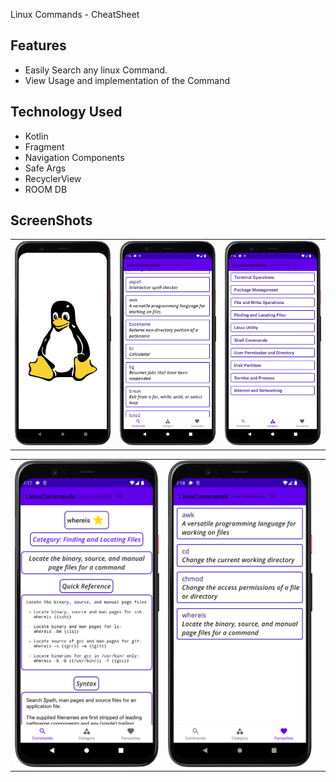 Linux Commands - CheatSheet

## Features
- Easily Search any linux Command. 
- View Usage and implementation of the Command

## Technology Used
- Kotlin
- Fragment
- Navigation Components
- Safe Args
- RecyclerView
- ROOM DB

## ScreenShots

| | | |
|:----:|:----:|:----:|
| <img alt="SS_1" src="ScreenShots/001.png"> | <img alt="SS_2" src="ScreenShots/002.png"> | <img alt="SS_3" src="ScreenShots/003.png"> |

| | | |
|:----:|:----:|:----:|
|<img alt="SS_6" src="ScreenShots/004.png"> | <img alt="SS_1" src="ScreenShots/005.png"> |
